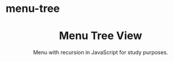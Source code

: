 # menu-tree

<h1 align="center">
  Menu Tree View
</h1>

<p align="center">Menu with recursion in JavaScript for study purposes.</p>
